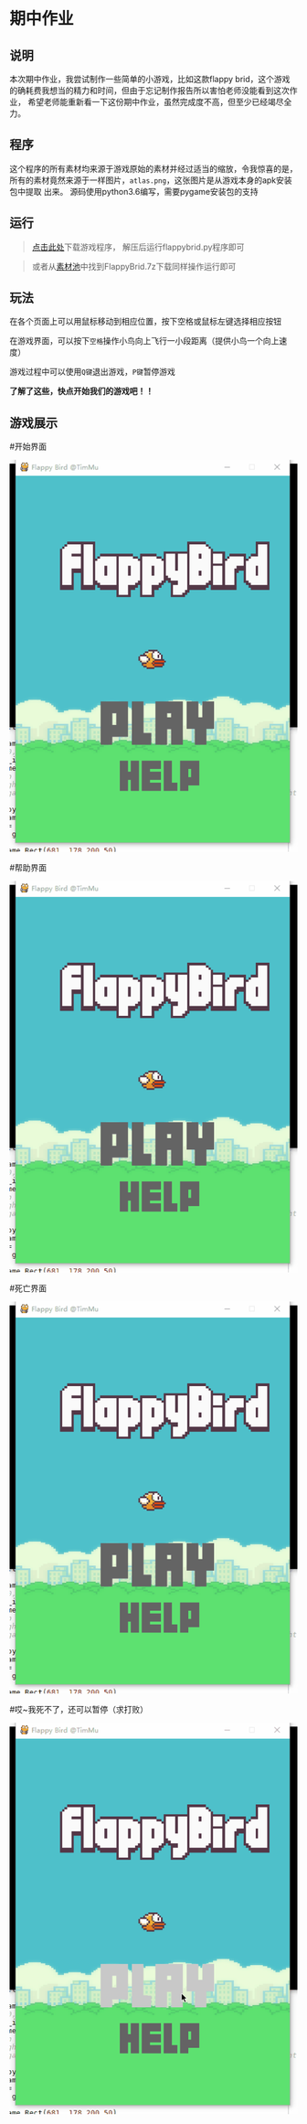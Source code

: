 期中作业
====
说明
----
本次期中作业，我尝试制作一些简单的小游戏，比如这款flappy brid，这个游戏的确耗费我想当的精力和时间，但由于忘记制作报告所以害怕老师没能看到这次作业，
希望老师能重新看一下这份期中作业，虽然完成度不高，但至少已经竭尽全力。


程序
------------
这个程序的所有素材均来源于游戏原始的素材并经过适当的缩放，令我惊喜的是，所有的素材竟然来源于一样图片，`atlas.png`，这张图片是从游戏本身的apk安装包中提取
出来。
源码使用python3.6编写，需要pygame安装包的支持



运行
---------
>[点击此处](https://github.com/WHUMTM/computationalphysics_N2015301110096/raw/master/Mid-term%20homework/FlappyBird.7z)下载游戏程序，
解压后运行flappybrid.py程序即可

>或者从[素材池](https://github.com/WHUMTM/computationalphysics_N2015301110096/tree/master/Mid-term%20homework)中找到FlappyBrid.7z下载同样操作运行即可


玩法
------
在各个页面上可以用鼠标移动到相应位置，按下空格或鼠标左键选择相应按钮

在游戏界面，可以按下`空格`操作小鸟向上飞行一小段距离（提供小鸟一个向上速度）

游戏过程中可以使用`Q键`退出游戏，`P键`暂停游戏

**了解了这些，快点开始我们的游戏吧！！**


游戏展示
---------

#开始界面

![1](https://raw.githubusercontent.com/WHUMTM/computationalphysics_N2015301110096/master/Mid-term%20homework/1.gif)

#帮助界面

![2](https://raw.githubusercontent.com/WHUMTM/computationalphysics_N2015301110096/master/Mid-term%20homework/2.gif)

#死亡界面

![3](https://raw.githubusercontent.com/WHUMTM/computationalphysics_N2015301110096/master/Mid-term%20homework/3.gif)

#哎~我死不了，还可以暂停（求打败）

![4](https://raw.githubusercontent.com/WHUMTM/computationalphysics_N2015301110096/master/Mid-term%20homework/5.gif)


